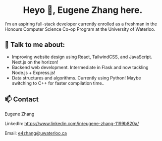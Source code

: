 <h1 align="center">Heyo 👋, Eugene Zhang here.</h1>

I'm an aspiring full-stack developer currently enrolled as a freshman in the Honours Computer Science Co-op Program at the University of Waterloo.

## 👀 Talk to me about:
- Improving website design using React, TailwindCSS, and JavaScript. Next.js on the horizon!
- Backend web development. Intermediate in Flask and now tackling Node.js + Express.js!
- Data structures and algorithms. Currently using Python! Maybe switching to C++ for faster compilation time..

## 📫 Contact

Eugene Zhang

LinkedIn: https://www.linkedin.com/in/eugene-zhang-1199b820a/

Email: e4zhang@uwaterloo.ca

<!-- [![Top Langs](https://github-readme-stats.vercel.app/api/top-langs/?username=Ezzhingy&layout=compact)](https://github.com/Ezzhingy/readme-stats)
 -->
 
<!---
Ezzhingy/Ezzhingy is a ✨ special ✨ repository because its `README.md` (this file) appears on your GitHub profile.
You can click the Preview link to take a look at your changes.
--->
